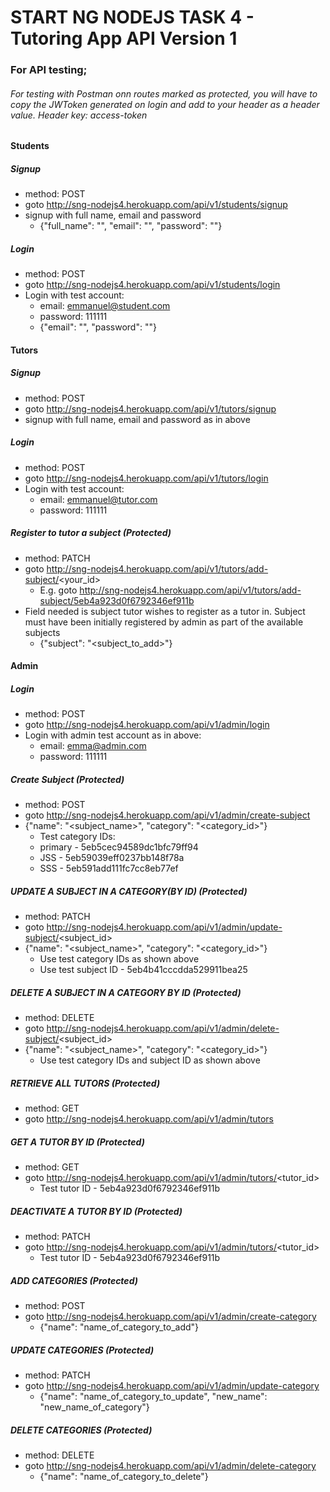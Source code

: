 # START NG NODEJS TASK 4 - Tutoring App API Version 1

### For API testing;
###### For testing with Postman onn routes marked as protected, you will have to copy the JWToken generated on login and add to your header as a header value. Header key: access-token

#### Students
##### Signup
* method: POST
* goto http://sng-nodejs4.herokuapp.com/api/v1/students/signup
* signup with full name, email and password
  * {"full_name": "<your name>", "email": "<your email>", "password": "<your password>"}

##### Login
* method: POST
* goto http://sng-nodejs4.herokuapp.com/api/v1/students/login
* Login with test account:
  * email: emmanuel@student.com
  * password: 111111
  * {"email": "<your email>", "password": "<your password>"}

#### Tutors
##### Signup
* method: POST
* goto http://sng-nodejs4.herokuapp.com/api/v1/tutors/signup
* signup with full name, email and password as in above

##### Login
* method: POST
* goto http://sng-nodejs4.herokuapp.com/api/v1/tutors/login
* Login with test account:
  * email: emmanuel@tutor.com
  * password: 111111

##### Register to tutor a subject (Protected)
* method: PATCH
* goto http://sng-nodejs4.herokuapp.com/api/v1/tutors/add-subject/<your_id>
  * E.g. goto http://sng-nodejs4.herokuapp.com/api/v1/tutors/add-subject/5eb4a923d0f6792346ef911b
* Field needed is subject tutor wishes to register as a tutor in. Subject must have been initially registered by admin as part of the available subjects
  * {"subject": "<subject_to_add>"}

#### Admin
##### Login
* method: POST
* goto http://sng-nodejs4.herokuapp.com/api/v1/admin/login
* Login with admin test account as in above:
  * email: emma@admin.com
  * password: 111111

##### Create Subject (Protected)
* method: POST
* goto http://sng-nodejs4.herokuapp.com/api/v1/admin/create-subject
* {"name": "<subject_name>", "category": "<category_id>"}
  * Test category IDs:
  * primary - 5eb5cec94589dc1bfc79ff94
  * JSS - 5eb59039eff0237bb148f78a
  * SSS - 5eb591add111fc7cc8eb77ef

##### UPDATE A SUBJECT IN A CATEGORY(BY ID) (Protected)
* method: PATCH
* goto http://sng-nodejs4.herokuapp.com/api/v1/admin/update-subject/<subject_id>
* {"name": "<subject_name>", "category": "<category_id>"}
  * Use test category IDs as shown above
  * Use test subject ID - 5eb4b41cccdda529911bea25

##### DELETE A SUBJECT IN A CATEGORY BY ID (Protected)
* method: DELETE
* goto http://sng-nodejs4.herokuapp.com/api/v1/admin/delete-subject/<subject_id>
* {"name": "<subject_name>", "category": "<category_id>"}
  * Use test category IDs and subject ID as shown above

##### RETRIEVE ALL TUTORS (Protected)
* method: GET
* goto http://sng-nodejs4.herokuapp.com/api/v1/admin/tutors

##### GET A TUTOR BY ID (Protected)
* method: GET
* goto http://sng-nodejs4.herokuapp.com/api/v1/admin/tutors/<tutor_id>
  * Test tutor ID - 5eb4a923d0f6792346ef911b

##### DEACTIVATE A TUTOR BY ID (Protected)
* method: PATCH
* goto http://sng-nodejs4.herokuapp.com/api/v1/admin/tutors/<tutor_id>
  * Test tutor ID - 5eb4a923d0f6792346ef911b

##### ADD CATEGORIES (Protected)
* method: POST
* goto http://sng-nodejs4.herokuapp.com/api/v1/admin/create-category
  * {"name": "name_of_category_to_add"}

##### UPDATE CATEGORIES (Protected)
* method: PATCH
* goto http://sng-nodejs4.herokuapp.com/api/v1/admin/update-category
  * {"name": "name_of_category_to_update", "new_name": "new_name_of_category"}

##### DELETE CATEGORIES (Protected)
* method: DELETE
* goto http://sng-nodejs4.herokuapp.com/api/v1/admin/delete-category
  * {"name": "name_of_category_to_delete"}